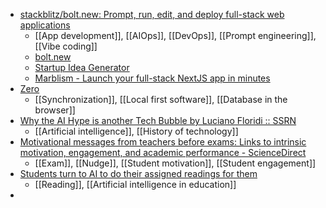 - [stackblitz/bolt.new: Prompt, run, edit, and deploy full-stack web applications](https://github.com/stackblitz/bolt.new)
	- [[App development]], [[AIOps]], [[DevOps]], [[Prompt engineering]], [[Vibe coding]]
	- [bolt.new](https://bolt.new/)
	- [Startup Idea Generator](https://johnrush.me/startup-idea-generator/)
	- [Marblism - Launch your full-stack NextJS app in minutes](https://www.marblism.com/)
- [Zero](https://zerosync.dev/)
	- [[Synchronization]], [[Local first software]], [[Database in the browser]]
- [Why the AI Hype is another Tech Bubble by Luciano Floridi :: SSRN](https://papers.ssrn.com/sol3/papers.cfm?abstract_id=4960826#:~:text=Luciano%20Floridi,-Yale%20University%20%2D%20Digital&text=This%20article%20argues%20that%20the,and%20the%20Tech%20Stock%20Bubble)
	- [[Artificial intelligence]], [[History of technology]]
- [Motivational messages from teachers before exams: Links to intrinsic motivation, engagement, and academic performance - ScienceDirect](https://www.sciencedirect.com/science/article/pii/S0742051X2400283X)
	- [[Exam]], [[Nudge]], [[Student motivation]], [[Student engagement]]
- [Students turn to AI to do their assigned readings for them](https://www.insidehighered.com/news/students/academics/2024/09/25/students-turn-ai-do-their-assigned-readings-them?trk=feed_main-feed-card_feed-article-content)
	- [[Reading]], [[Artificial intelligence in education]]
-